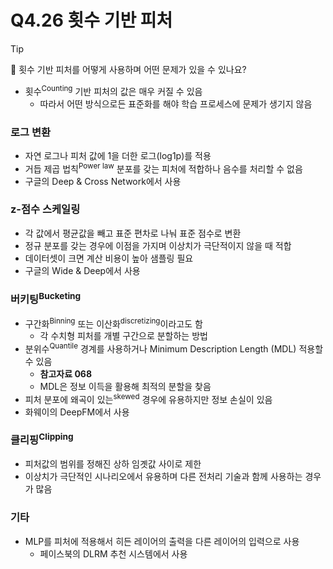 # Q4.26 횟수 기반 피처

> [!Tip]
>
> 🙋  횟수 기반 피처를 어떻게 사용하며 어떤 문제가 있을 수 있나요?

-   횟수<sup>Counting</sup> 기반 피처의 값은 매우 커질 수 있음
    -   따라서 어떤 방식으로든 표준화를 해야 학습 프로세스에 문제가 생기지 않음

### 로그 변환

-   자연 로그나 피처 값에 1을 더한 로그(log1p)를 적용
-   거듭 제곱 법칙<sup>Power law</sup> 분포를 갖는 피처에 적합하나 음수를 처리할 수 없음
-   구글의 Deep & Cross Network에서 사용



### z-점수 스케일링

-   각 값에서 평균값을 빼고 표준 편차로 나눠 표준 점수로 변환
-   정규 분포를 갖는 경우에 이점을 가지며 이상치가 극단적이지 않을 때 적합
-   데이터셋이 크면 계산 비용이 높아 샘플링 필요
-   구글의 Wide & Deep에서 사용



### 버키팅<sup>Bucketing</sup>

-   구간화<sup>Binning</sup> 또는 이산화<sup>discretizing</sup>이라고도 함
    -   각 수치형 피처를 개별 구간으로 분할하는 방법
-   분위수<sup>Quantile</sup> 경계를 사용하거나 Minimum Description Length (MDL) 적용할 수 있음
    -   **참고자료 068**
    -   MDL은 정보 이득을 활용해 최적의 분할을 찾음
-   피처 분포에 왜곡이 있는<sup>skewed</sup> 경우에 유용하지만 정보 손실이 있음
-   화웨이의 DeepFM에서 사용



### 클리핑<sup>Clipping</sup>

-   피처값의 범위를 정해진 상하 임곗값 사이로 제한
-   이상치가 극단적인 시나리오에서 유용하며 다른 전처리 기술과 함께 사용하는 경우가 많음



### 기타

-   MLP를 피처에 적용해서 히든 레이어의 출력을 다른 레이어의 입력으로 사용
    -   페이스북의 DLRM 추천 시스템에서 사용